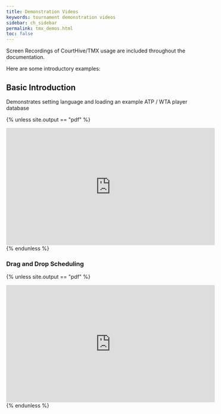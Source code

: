 ```yaml
---
title: Demonstration Videos
keywords: tournament demonstration videos
sidebar: ch_sidebar
permalink: tmx_demos.html
toc: false
---
```


Screen Recordings of CourtHive/TMX usage are included throughout the documentation.  

Here are some introductory examples:

## Basic Introduction

Demonstrates setting language and loading an example ATP / WTA player database

{% unless site.output == "pdf" %}
   <iframe width="560" height="315" src="https://www.youtube.com/embed/yRJ7hi8QNq4" frameborder="0" allow="autoplay; encrypted-media" allowfullscreen></iframe>
{% endunless %}

### Drag and Drop Scheduling

{% unless site.output == "pdf" %}
   <iframe width="560" height="315" src="https://www.youtube.com/embed/wr8Z4Pw9YqA" frameborder="0" allow="autoplay; encrypted-media" allowfullscreen></iframe>
{% endunless %}

